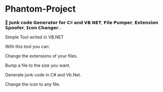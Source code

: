 # Phantom-Project
👻 𝗝𝘂𝗻𝗸 𝗰𝗼𝗱𝗲 𝗚𝗲𝗻𝗲𝗿𝗮𝘁𝗼𝗿 𝗳𝗼𝗿 𝗖# 𝗮𝗻𝗱 𝗩𝗕.𝗡𝗘𝗧, 𝗙𝗶𝗹𝗲 𝗣𝘂𝗺𝗽𝗲𝗿, 𝗘𝘅𝘁𝗲𝗻𝘀𝗶𝗼𝗻 𝗦𝗽𝗼𝗼𝗳𝗲𝗿, 𝗜𝗰𝗼𝗻 𝗖𝗵𝗮𝗻𝗴𝗲𝗿...

Simple Tool writed in VB.NET

With this tool you can:

Change the extensions of your files.

Bump a file to the size you want.

Generate junk code in C# and Vb.Net.

Change the icon to any file.
